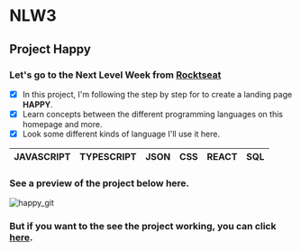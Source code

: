 # NLW3

## __Project Happy__

### Let's go to the __Next Level Week__ from <a href="https://nextlevelweek.com/inscricao/3">Rocktseat</a>

- [x] In this project, I'm following the step by step for to create a landing page **HAPPY**.
- [x] Learn concepts between the different programming languages on this homepage and more.
- [x] Look some different kinds of language I'll use it here.

JAVASCRIPT | TYPESCRIPT | JSON | CSS | REACT | SQL |
---------- | ---------- | ---- | --- | ----- | --- |



### See a preview of the project below here.

![happy_git](https://user-images.githubusercontent.com/57818111/96375962-a0efe980-1152-11eb-9f6a-0d3e72bbd0af.PNG)

### But if you want to the see the project working, you can click <a href="https://github.com/Vbanety/Vbanety.github.io/NLW3">here</a>.
